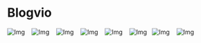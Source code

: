 # Blogvio

![Img](https://imgur.com/kqhTy2d.png) &nbsp;&nbsp;
![Img](https://imgur.com/bI4ZiEi.png) &nbsp;&nbsp;
![Img](https://imgur.com/TcM3vLB.png) &nbsp;&nbsp;
![Img](https://imgur.com/N8GAbYS.png) &nbsp;&nbsp;
![Img](https://imgur.com/NECGG1i.png) &nbsp;&nbsp;
![Img](https://imgur.com/uEyS9i2.png) &nbsp;
![Img](https://imgur.com/kKcvp7l.png) &nbsp;&nbsp;
![Img](https://imgur.com/eNPfYk3.png) &nbsp;&nbsp;


